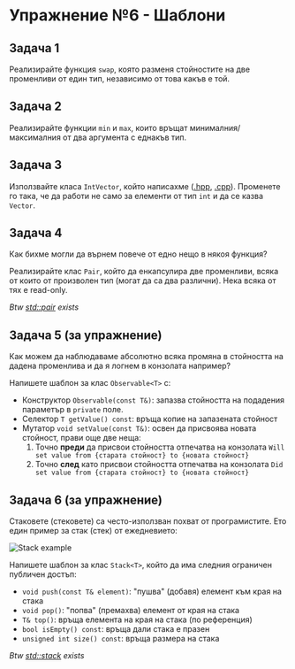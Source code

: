 # Упражнение №6 - Шаблони

## Задача 1

Реализирайте функция `swap`, която разменя стойностите на две променливи от един тип, независимо от това какъв е той.

## Задача 2

Реализирайте функции `min` и `max`, които връщат минималния/максималния от два аргумента с еднакъв тип.

## Задача 3

Използвайте класа `IntVector`, който написахме ([.hpp](../week4/3/IntVector.hpp), [.cpp](../week4/3/IntVector.cpp)). Променете го така, че да работи не само за елементи от тип `int` и да се казва `Vector`.

## Задача 4

Как бихме могли да върнем повече от едно нещо в някоя функция?

Реализирайте клас `Pair`, който да енкапсулира две променливи, всяка от които от произволен тип (могат да са два различни). Нека всяка от тях е read-only.

*Btw [std::pair](https://en.cppreference.com/w/cpp/utility/pair) exists*

## Задача 5 (за упражнение)

Как можем да наблюдаваме абсолютно всяка промяна в стойността на дадена променлива и да я логнем в конзолата например?

Напишете шаблон за клас `Observable<T>` с:

* Конструктор `Observable(const T&)`: запазва стойността на подадения параметър в `private` поле.
* Селектор `T getValue() const`: връща копие на запазената стойност
* Мутатор `void setValue(const T&)`: освен да присвоява новата стойност, прави още две неща:
    1. Точно **преди** да присвои стойността отпечатва на конзолата `Will set value from {старата стойност} to {новата стойност}`
    1. Точно **след** като присвои стойността отпечатва на конзолата `Did set value from {старата стойност} to {новата стойност}`

## Задача 6 (за упражнение)

Стаковете (стековете) са често-използван похват от програмистите. Ето един пример за стак (стек) от ежедневието:

![Stack example](https://docs.microsoft.com/zh-tw/xamarin/ios/get-started/hello-ios-multiscreen/hello-ios-multiscreen-deepdive-images/01.png)

Напишете шаблон за клас `Stack<T>`, който да има  следния ограничен публичен достъп:

* `void push(const T& element)`: "пушва" (добавя) елемент към края на стака
* `void pop()`: "попва" (премахва) елемент от края на стака
* `T& top()`: връща елемента на края на стака (по референция)
* `bool isEmpty() const`: връща дали стака е празен
* `unsigned int size() const`: връща размера на стака

*Btw [std::stack](https://en.cppreference.com/w/cpp/container/stack) exists*